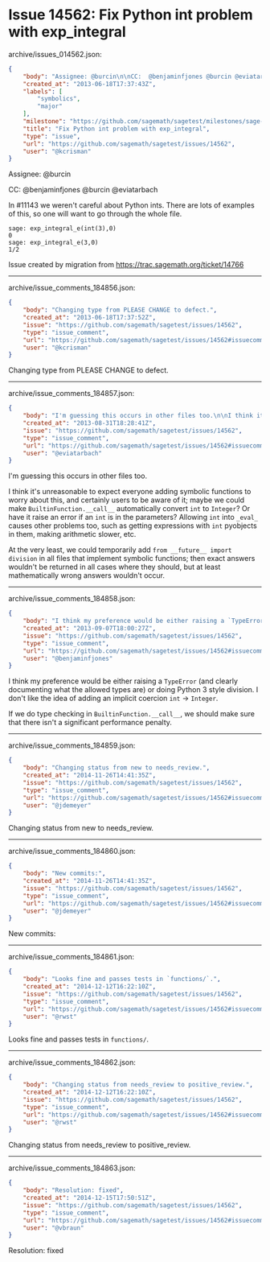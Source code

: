 # Issue 14562: Fix Python int problem with exp_integral

archive/issues_014562.json:
```json
{
    "body": "Assignee: @burcin\n\nCC:  @benjaminfjones @burcin @eviatarbach\n\nIn #11143 we weren't careful about Python ints.  There are lots of examples of this, so one will want to go through the whole file.\n\n```\nsage: exp_integral_e(int(3),0)\n0\nsage: exp_integral_e(3,0)\n1/2\n```\n\n\nIssue created by migration from https://trac.sagemath.org/ticket/14766\n\n",
    "created_at": "2013-06-18T17:37:43Z",
    "labels": [
        "symbolics",
        "major"
    ],
    "milestone": "https://github.com/sagemath/sagetest/milestones/sage-6.4",
    "title": "Fix Python int problem with exp_integral",
    "type": "issue",
    "url": "https://github.com/sagemath/sagetest/issues/14562",
    "user": "@kcrisman"
}
```
Assignee: @burcin

CC:  @benjaminfjones @burcin @eviatarbach

In #11143 we weren't careful about Python ints.  There are lots of examples of this, so one will want to go through the whole file.

```
sage: exp_integral_e(int(3),0)
0
sage: exp_integral_e(3,0)
1/2
```


Issue created by migration from https://trac.sagemath.org/ticket/14766





---

archive/issue_comments_184856.json:
```json
{
    "body": "Changing type from PLEASE CHANGE to defect.",
    "created_at": "2013-06-18T17:37:52Z",
    "issue": "https://github.com/sagemath/sagetest/issues/14562",
    "type": "issue_comment",
    "url": "https://github.com/sagemath/sagetest/issues/14562#issuecomment-184856",
    "user": "@kcrisman"
}
```

Changing type from PLEASE CHANGE to defect.



---

archive/issue_comments_184857.json:
```json
{
    "body": "I'm guessing this occurs in other files too.\n\nI think it's unreasonable to expect everyone adding symbolic functions to worry about this, and certainly users to be aware of it; maybe we could make `BuiltinFunction.__call__` automatically convert `int` to `Integer`? Or have it raise an error if an `int` is in the parameters? Allowing `int` into `_eval_` causes other problems too, such as getting expressions with `int` pyobjects in them, making arithmetic slower, etc.\n\nAt the very least, we could temporarily add `from __future__ import division` in all files that implement symbolic functions; then exact answers wouldn't be returned in all cases where they should, but at least mathematically wrong answers wouldn't occur.",
    "created_at": "2013-08-31T18:28:41Z",
    "issue": "https://github.com/sagemath/sagetest/issues/14562",
    "type": "issue_comment",
    "url": "https://github.com/sagemath/sagetest/issues/14562#issuecomment-184857",
    "user": "@eviatarbach"
}
```

I'm guessing this occurs in other files too.

I think it's unreasonable to expect everyone adding symbolic functions to worry about this, and certainly users to be aware of it; maybe we could make `BuiltinFunction.__call__` automatically convert `int` to `Integer`? Or have it raise an error if an `int` is in the parameters? Allowing `int` into `_eval_` causes other problems too, such as getting expressions with `int` pyobjects in them, making arithmetic slower, etc.

At the very least, we could temporarily add `from __future__ import division` in all files that implement symbolic functions; then exact answers wouldn't be returned in all cases where they should, but at least mathematically wrong answers wouldn't occur.



---

archive/issue_comments_184858.json:
```json
{
    "body": "I think my preference would be either raising a `TypeError` (and clearly documenting what the allowed types are) or doing Python 3 style division. I don't like the idea of adding an implicit coercion `int` -> `Integer`.\n\nIf we do type checking in `BuiltinFunction.__call__`, we should make sure that there isn't  a significant performance penalty.",
    "created_at": "2013-09-07T18:00:27Z",
    "issue": "https://github.com/sagemath/sagetest/issues/14562",
    "type": "issue_comment",
    "url": "https://github.com/sagemath/sagetest/issues/14562#issuecomment-184858",
    "user": "@benjaminfjones"
}
```

I think my preference would be either raising a `TypeError` (and clearly documenting what the allowed types are) or doing Python 3 style division. I don't like the idea of adding an implicit coercion `int` -> `Integer`.

If we do type checking in `BuiltinFunction.__call__`, we should make sure that there isn't  a significant performance penalty.



---

archive/issue_comments_184859.json:
```json
{
    "body": "Changing status from new to needs_review.",
    "created_at": "2014-11-26T14:41:35Z",
    "issue": "https://github.com/sagemath/sagetest/issues/14562",
    "type": "issue_comment",
    "url": "https://github.com/sagemath/sagetest/issues/14562#issuecomment-184859",
    "user": "@jdemeyer"
}
```

Changing status from new to needs_review.



---

archive/issue_comments_184860.json:
```json
{
    "body": "New commits:",
    "created_at": "2014-11-26T14:41:35Z",
    "issue": "https://github.com/sagemath/sagetest/issues/14562",
    "type": "issue_comment",
    "url": "https://github.com/sagemath/sagetest/issues/14562#issuecomment-184860",
    "user": "@jdemeyer"
}
```

New commits:



---

archive/issue_comments_184861.json:
```json
{
    "body": "Looks fine and passes tests in `functions/`.",
    "created_at": "2014-12-12T16:22:10Z",
    "issue": "https://github.com/sagemath/sagetest/issues/14562",
    "type": "issue_comment",
    "url": "https://github.com/sagemath/sagetest/issues/14562#issuecomment-184861",
    "user": "@rwst"
}
```

Looks fine and passes tests in `functions/`.



---

archive/issue_comments_184862.json:
```json
{
    "body": "Changing status from needs_review to positive_review.",
    "created_at": "2014-12-12T16:22:10Z",
    "issue": "https://github.com/sagemath/sagetest/issues/14562",
    "type": "issue_comment",
    "url": "https://github.com/sagemath/sagetest/issues/14562#issuecomment-184862",
    "user": "@rwst"
}
```

Changing status from needs_review to positive_review.



---

archive/issue_comments_184863.json:
```json
{
    "body": "Resolution: fixed",
    "created_at": "2014-12-15T17:50:51Z",
    "issue": "https://github.com/sagemath/sagetest/issues/14562",
    "type": "issue_comment",
    "url": "https://github.com/sagemath/sagetest/issues/14562#issuecomment-184863",
    "user": "@vbraun"
}
```

Resolution: fixed
